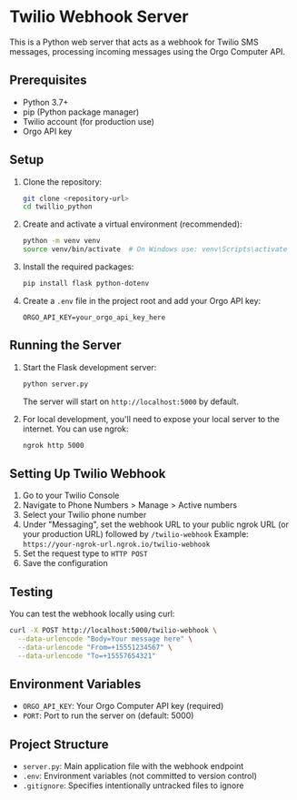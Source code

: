 # Twilio Webhook Server

This is a Python web server that acts as a webhook for Twilio SMS messages, processing incoming messages using the Orgo Computer API.

## Prerequisites

- Python 3.7+
- pip (Python package manager)
- Twilio account (for production use)
- Orgo API key

## Setup

1. Clone the repository:
   ```bash
   git clone <repository-url>
   cd twillio_python
   ```

2. Create and activate a virtual environment (recommended):
   ```bash
   python -m venv venv
   source venv/bin/activate  # On Windows use: venv\Scripts\activate
   ```

3. Install the required packages:
   ```bash
   pip install flask python-dotenv
   ```

4. Create a `.env` file in the project root and add your Orgo API key:
   ```
   ORGO_API_KEY=your_orgo_api_key_here
   ```

## Running the Server

1. Start the Flask development server:
   ```bash
   python server.py
   ```
   The server will start on `http://localhost:5000` by default.

2. For local development, you'll need to expose your local server to the internet. You can use ngrok:
   ```bash
   ngrok http 5000
   ```

## Setting Up Twilio Webhook

1. Go to your Twilio Console
2. Navigate to Phone Numbers > Manage > Active numbers
3. Select your Twilio phone number
4. Under "Messaging", set the webhook URL to your public ngrok URL (or your production URL) followed by `/twilio-webhook`
   Example: `https://your-ngrok-url.ngrok.io/twilio-webhook`
5. Set the request type to `HTTP POST`
6. Save the configuration

## Testing

You can test the webhook locally using curl:

```bash
curl -X POST http://localhost:5000/twilio-webhook \
  --data-urlencode "Body=Your message here" \
  --data-urlencode "From=+15551234567" \
  --data-urlencode "To=+15557654321"
```

## Environment Variables

- `ORGO_API_KEY`: Your Orgo Computer API key (required)
- `PORT`: Port to run the server on (default: 5000)

## Project Structure

- `server.py`: Main application file with the webhook endpoint
- `.env`: Environment variables (not committed to version control)
- `.gitignore`: Specifies intentionally untracked files to ignore

